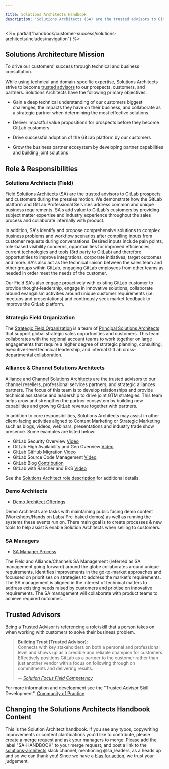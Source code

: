 ```yaml
---

title: Solutions Architects Handbook
description: "Solutions Architects (SA) are the trusted advisors to GitLab prospects and customers during the presales motion, demonstrating how the GitLab application and GitLab Professional Services address common and unique business requirements"
---
```







<%= partial("handbook/customer-success/solutions-architects/includes/navigation") %>

## Solutions Architecture Mission

To drive our customers' success through technical and business consultation. 

While using technical and domain-specific expertise, Solutions Architects strive to become [trusted advisors](/handbook/customer-success/solutions-architects/#trusted-advisors) to our prospects, customers, and partners. Solutions Architects have the following primary objectives:

- Gain a deep technical understanding of our customers biggest challenges, the impacts they have on their business, and collaborate as a strategic partner when determining the most effective solutions


- Deliver impactful value propositions for prospects before they become GitLab customers


- Drive successful adoption of the GitLab platform by our customers 


- Grow the business partner ecosystem by developing partner capabilities and building joint solutions


## Role & Responsibilities

### Solutions Architects (Field)
Field [Solutions Architects](https://handbook.gitlab.com/job-families/sales/solutions-architect/) (SA) are the trusted advisors to GitLab prospects and customers during the presales motion. We demonstrate how the GitLab platform and GitLab Professional Services address common and unique business requirements. SA's add value to GitLab's customers by providing subject matter expertise and industry experience throughout the sales process and collaborate internally with product.

In addition, SA's identify and propose comprehensive solutions to complex business problems and workflow scenarios after compiling inputs from customer requests during conversations. Desired inputs include pain points, role-based visibility concerns, opportunities for improved efficiencies, current technologies and tools (3rd party to GitLab) and therefore opportunities to improve integrations, corporate initiatives, target outcomes and more. SA's also act as the technical liaison between the sales team and other groups within GitLab, engaging GitLab employees from other teams as needed in order meet the needs of the customer.

Our Field SA's also engage proactively with existing GitLab customer to provide thought-leadership, engage in innovative solutions, collaborate around evangalism activities around unique customer requirements (i.e. meetups and presentations) and continously seek market feedback to improve the GitLab platform.

### Strategic Field Organization
The [Strategic Field Organization](/handbook/customer-success/solutions-architects/strategic-field-org/) is a team of [Principal Solutions Architects](https://handbook.gitlab.com/job-families/sales/solutions-architect/#principal-solutions-architect-responsibilities) that support global strategic sales opportunities and customers. This team collaborates with the regional account teams to work together on large engagements that require a higher degree of strategic planning, consulting, executive-level technical leadership, and internal GitLab cross-departmental collaboration.

### Alliance & Channel Solutions Architects
[Alliance and Channel Solutions Architects](https://handbook.gitlab.com/job-families/sales/solutions-architect/#specialties) are the trusted advisors to our channel resellers, professional services partners, and strategic alliances partners. The focus of this team is to develop relationships and provide technical assistance and leadership to drive joint GTM strategies. This team helps grow and strengthen the partner ecosystem by building new capabilities and growing GitLab revenue together with partners.


In addition to core responsibilities, Solutions Architects may assist in other client-facing activities aligned to Content Marketing or Strategic Marketing such as blogs, videos, webinars, presentations and industry trade show presence. Some examples are listed below:

- GitLab Security Overview [Video](https://www.youtube.com/watch?v=SP0VSH-NqJs)
- GitLab High Availability and Geo Overview [Video](https://www.youtube.com/watch?v=fji7nvmOHNQ)
- GitLab GitHub Migration [Video](https://www.youtube.com/watch?v=VYOXuOg9tQI)
- GitLab Source Code Management [Video](https://www.youtube.com/watch?v=P6jD966jzlk)
- GitLab Blog [Contribution](/blog/2018/02/20/whats-wrong-with-devops/)
- GitLab with Rancher and EKS [Video](https://www.youtube.com/watch?v=kUwHBIFXciY)

See the [Solutions Architect role description](https://handbook.gitlab.com/job-families/sales/solutions-architect/) for additional details.

### Demo Architects 

- [Demo Architect Offerings](/handbook/customer-success/solutions-architects/demo-architect/)

Demo Architects are tasks with maintaining public facing demo content (Workshops/Hands on Labs/ Pre-baked demos) as well as running the systems these events run on. There main goal is to create processes & new tools to help assist & enable Solution Architects when selling to customers.

### SA Managers 

- [SA Manager Process](/handbook/customer-success/solutions-architects/sa-manager/)

The Field and Alliance/Channels SA Management (referred as SA management going forward) around the globe collaborates around unique requirements, identifies improvements in the go-to-market approaches and focussed on prioritises on strategies to address the market's requirements. The SA management is aligned in the interest of technical matters to address exisiting needs raised by customers and priotise on innovative requirements. The SA management will collaborate with product teams to achieve required outcomes.  

## Trusted Advisors

Being a Trusted Advisor is referencing a role/skill that a person takes on when working with customers to solve their business problem.

> **Building Trust (Trusted Advisor)**:  
> Connects with key stakeholders on both a personal and professional level and shows up as a credible and reliable champion for customers. Effectively positions GitLab as a partner to the customer rather than just another vendor with a focus on following through on commitments and delivering results.
>
> --<cite> [Solution Focus Field Competency](https://about.gitlab.com/handbook/sales/training/field-functional-competencies/#solution-focus)

For more information and development see the "Trusted Advisor Skill Development", [Community of Practice](https://about.gitlab.com/handbook/customer-success/initiatives/communities-of-practice.html#active-communities-of-practice)


## Changing the Solutions Architects Handbook Content

This is the Solution Architect handbook. If you see any typos, copywriting improvements or content clarifications you'd like to contribute, please create a merge request and ask your managers to merge. Please add the label "SA-HANDBOOK" to your merge request, and post a link to the [solutions-architects](https://gitlab.slack.com/archives/C01788YAY58) slack channel, mentioning @sa_leaders, as a heads up and so we can thank you! Since we have a [bias for action](/handbook/values/#bias-for-action), we trust your judgement.
